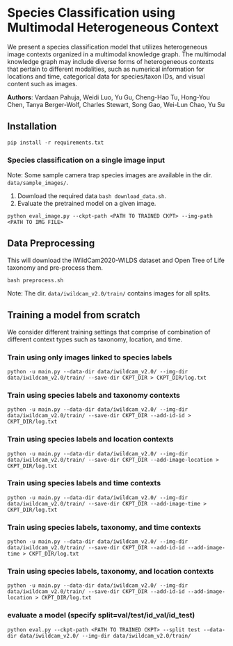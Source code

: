 # Species Classification using Multimodal Heterogeneous Context

We present a species classification model that utilizes heterogeneous image contexts organized in a multimodal knowledge graph. The multimodal knowledge graph may include diverse forms of heterogeneous contexts that pertain to different modalities, such as numerical information for locations and time, categorical data for species/taxon IDs, and visual content such as images.

**Authors**: Vardaan Pahuja, Weidi Luo, Yu Gu, Cheng-Hao Tu, Hong-You Chen, Tanya Berger-Wolf, Charles Stewart, Song Gao, Wei-Lun Chao, Yu Su

## Installation

```
pip install -r requirements.txt
```

### Species classification on a single image input
Note: Some sample camera trap species images are available in the dir. `data/sample_images/`.

1. Download the required data `bash download_data.sh`.
2. Evaluate the pretrained model on a given image.
```
python eval_image.py --ckpt-path <PATH TO TRAINED CKPT> --img-path <PATH TO IMG FILE>
```

## Data Preprocessing
This will download the iWildCam2020-WILDS dataset and Open Tree of Life taxonomy and pre-process them.
```
bash preprocess.sh
```

Note: The dir. `data/iwildcam_v2.0/train/` contains images for all splits.

## Training a model from scratch

We consider different training settings that comprise of combination of different context types such as taxonomy, location, and time.

### Train using only images linked to species labels
```
python -u main.py --data-dir data/iwildcam_v2.0/ --img-dir data/iwildcam_v2.0/train/ --save-dir CKPT_DIR > CKPT_DIR/log.txt
```

### Train using species labels and taxonomy contexts
```
python -u main.py --data-dir data/iwildcam_v2.0/ --img-dir data/iwildcam_v2.0/train/ --save-dir CKPT_DIR --add-id-id > CKPT_DIR/log.txt
```

### Train using species labels and location contexts
```
python -u main.py --data-dir data/iwildcam_v2.0/ --img-dir data/iwildcam_v2.0/train/ --save-dir CKPT_DIR --add-image-location > CKPT_DIR/log.txt
```

### Train using species labels and time contexts
```
python -u main.py --data-dir data/iwildcam_v2.0/ --img-dir data/iwildcam_v2.0/train/ --save-dir CKPT_DIR --add-image-time > CKPT_DIR/log.txt
```

### Train using species labels, taxonomy, and time contexts
```
python -u main.py --data-dir data/iwildcam_v2.0/ --img-dir data/iwildcam_v2.0/train/ --save-dir CKPT_DIR --add-id-id --add-image-time > CKPT_DIR/log.txt
```

###  Train using species labels, taxonomy, and location contexts
```
python -u main.py --data-dir data/iwildcam_v2.0/ --img-dir data/iwildcam_v2.0/train/ --save-dir CKPT_DIR --add-id-id --add-image-location > CKPT_DIR/log.txt
```

### evaluate a model (specify split=val/test/id_val/id_test)
```
python eval.py --ckpt-path <PATH TO TRAINED CKPT> --split test --data-dir data/iwildcam_v2.0/ --img-dir data/iwildcam_v2.0/train/
```
